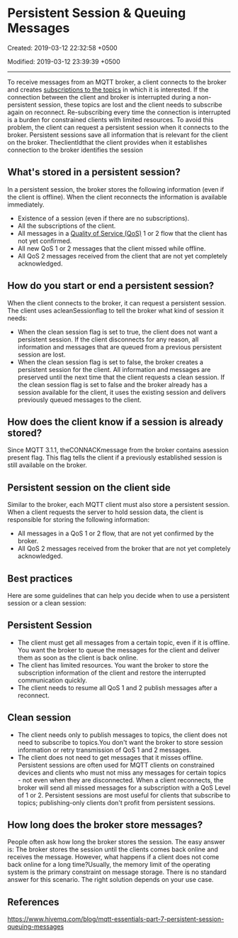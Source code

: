 # Persistent Session & Queuing Messages

Created: 2019-03-12 22:32:58 +0500

Modified: 2019-03-12 23:39:39 +0500

---

To receive messages from an MQTT broker, a client connects to the broker and creates [subscriptions to the topics](https://www.hivemq.com/blog/mqtt-essentials-part-5-mqtt-topics-best-practices/) in which it is interested. If the connection between the client and broker is interrupted during a non-persistent session, these topics are lost and the client needs to subscribe again on reconnect. Re-subscribing every time the connection is interrupted is a burden for constrained clients with limited resources. To avoid this problem, the client can request a persistent session when it connects to the broker. Persistent sessions save all information that is relevant for the client on the broker. TheclientIdthat the client provides when it establishes connection to the broker identifies the session

## What's stored in a persistent session?

In a persistent session, the broker stores the following information (even if the client is offline). When the client reconnects the information is available immediately.

- Existence of a session (even if there are no subscriptions).
- All the subscriptions of the client.
- All messages in a [Quality of Service (QoS)](https://www.hivemq.com/blog/mqtt-essentials-part-6-mqtt-quality-of-service-levels/) 1 or 2 flow that the client has not yet confirmed.
- All new QoS 1 or 2 messages that the client missed while offline.
- All QoS 2 messages received from the client that are not yet completely acknowledged.

## How do you start or end a persistent session?

When the client connects to the broker, it can request a persistent session. The client uses acleanSessionflag to tell the broker what kind of session it needs:

- When the clean session flag is set to true, the client does not want a persistent session. If the client disconnects for any reason, all information and messages that are queued from a previous persistent session are lost.
- When the clean session flag is set to false, the broker creates a persistent session for the client. All information and messages are preserved until the next time that the client requests a clean session. If the clean session flag is set to false and the broker already has a session available for the client, it uses the existing session and delivers previously queued messages to the client.

## How does the client know if a session is already stored?

Since MQTT 3.1.1, theCONNACKmessage from the broker contains asession present flag. This flag tells the client if a previously established session is still available on the broker.

## Persistent session on the client side

Similar to the broker, each MQTT client must also store a persistent session. When a client requests the server to hold session data, the client is responsible for storing the following information:

- All messages in a QoS 1 or 2 flow, that are not yet confirmed by the broker.
- All QoS 2 messages received from the broker that are not yet completely acknowledged.

## Best practices

Here are some guidelines that can help you decide when to use a persistent session or a clean session:

## Persistent Session

- The client must get all messages from a certain topic, even if it is offline. You want the broker to queue the messages for the client and deliver them as soon as the client is back online.
- The client has limited resources. You want the broker to store the subscription information of the client and restore the interrupted communication quickly.
- The client needs to resume all QoS 1 and 2 publish messages after a reconnect.

## Clean session

- The client needs only to publish messages to topics, the client does not need to subscribe to topics.You don't want the broker to store session information or retry transmission of QoS 1 and 2 messages.
- The client does not need to get messages that it misses offline.
Persistent sessions are often used for MQTT clients on constrained devices and clients who must not miss any messages for certain topics - not even when they are disconnected. When a client reconnects, the broker will send all missed messages for a subscription with a QoS Level of 1 or 2. Persistent sessions are most useful for clients that subscribe to topics; publishing-only clients don't profit from persistent sessions.

## How long does the broker store messages?

People often ask how long the broker stores the session. The easy answer is: The broker stores the session until the clients comes back online and receives the message. However, what happens if a client does not come back online for a long time?Usually, the memory limit of the operating system is the primary constraint on message storage. There is no standard answer for this scenario. The right solution depends on your use case.

## References

<https://www.hivemq.com/blog/mqtt-essentials-part-7-persistent-session-queuing-messages>
